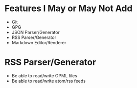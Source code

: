 # Features I May or May Not Add

* Git
* GPG
* JSON Parser/Generator
* RSS Parser/Generator
* Markdown Editor/Renderer

# RSS Parser/Generator

* Be able to read/write OPML files
* Be able to read/write atom/rss feeds

